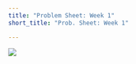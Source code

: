 ```yaml
---
title: "Problem Sheet: Week 1"
short_title: "Prob. Sheet: Week 1"

---
```


[](01-position)

![](#ex-1)